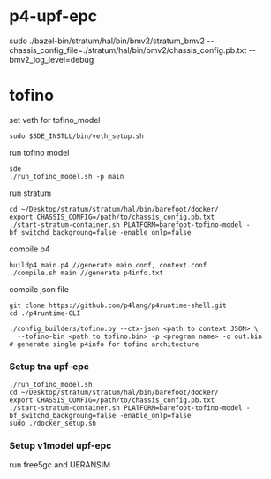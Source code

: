 # p4-upf-epc

sudo ./bazel-bin/stratum/hal/bin/bmv2/stratum_bmv2 --chassis_config_file=./stratum/hal/bin/bmv2/chassis_config.pb.txt --bmv2_log_level=debug

# tofino

set veth for tofino_model
```
sudo $SDE_INSTLL/bin/veth_setup.sh
```

run tofino model 
```
sde
./run_tofino_model.sh -p main
```

run stratum
```
cd ~/Desktop/stratum/stratum/hal/bin/barefoot/docker/
export CHASSIS_CONFIG=/path/to/chassis_config.pb.txt
./start-stratum-container.sh PLATFORM=barefoot-tofino-model -bf_switchd_backgroung=false -enable_onlp=false
```

compile p4 
```
buildp4 main.p4 //generate main.conf, context.conf
./compile.sh main //generate p4info.txt
```

compile json file
```
git clone https://github.com/p4lang/p4runtime-shell.git
cd ./p4runtime-CLI

./config_builders/tofino.py --ctx-json <path to context JSON> \
  --tofino-bin <path to tofino.bin> -p <program name> -o out.bin
# generate single p4info for tofino architecture
```

### Setup tna upf-epc
```
./run_tofino_model.sh
cd ~/Desktop/stratum/stratum/hal/bin/barefoot/docker/
export CHASSIS_CONFIG=/path/to/chassis_config.pb.txt
./start-stratum-container.sh PLATFORM=barefoot-tofino-model -bf_switchd_backgroung=false -enable_onlp=false
sudo ./docker_setup.sh

```

### Setup v1model upf-epc

run free5gc and UERANSIM

